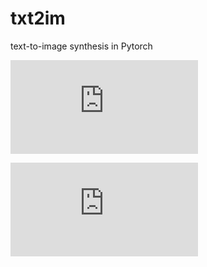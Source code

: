 # txt2im
text-to-image synthesis in Pytorch

![Images](https://github.com/xuanto/txt2im/blob/master/images.pdf)

![Images on iterations](https://github.com/xuanto/txt2im/blob/master/change.pdf)
